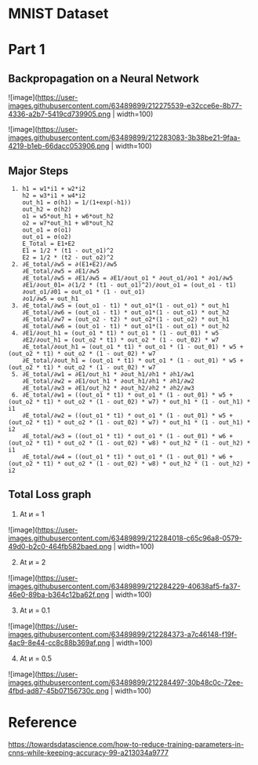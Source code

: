 # MNIST Dataset

# Part 1

## Backpropagation on a Neural Network

![image](https://user-images.githubusercontent.com/63489899/212275539-e32cce6e-8b77-4336-a2b7-5419cd739905.png | width=100)

![image](https://user-images.githubusercontent.com/63489899/212283083-3b38be21-9faa-4219-b1eb-66dacc053906.png | width=100)

## Major Steps

     1. h1 = w1*i1 + w2*i2
        h2 = w3*i1 + w4*i2
        out_h1 = σ(h1) = 1/(1+exp(-h1))
        out_h2 = σ(h2)
        o1 = w5*out_h1 + w6*out_h2
        o2 = w7*out_h1 + w8*out_h2
        out_o1 = σ(o1)
        out_o1 = σ(o2)
        E_Total = E1+E2
        E1 = 1/2 * (t1 - out_o1)^2
        E2 = 1/2 * (t2 - out_o2)^2 
     2. ∂E_total/∂w5 = ∂(E1+E2)/∂w5
        ∂E_total/∂w5 = ∂E1/∂w5
        ∂E_total/∂w5 = ∂E1/∂w5 = ∂E1/∂out_o1 * ∂out_o1/∂o1 * ∂o1/∂w5
        ∂E1/∂out_01= ∂(1/2 * (t1 - out_o1)^2)/∂out_o1 = (out_o1 - t1)
        ∂out_o1/∂01 = out_o1 * (1 - out_o1)
        ∂o1/∂w5 = out_h1
     3. ∂E_total/∂w5 = (out_o1 - t1) * out_o1*(1 - out_o1) * out_h1
        ∂E_total/∂w6 = (out_o1 - t1) * out_o1*(1 - out_o1) * out_h2
        ∂E_total/∂w7 = (out_o2 - t2) * out_o2*(1 - out_o2) * out_h1
        ∂E_total/∂w6 = (out_o1 - t1) * out_o1*(1 - out_o1) * out_h2
     4. ∂E1/∂out_h1 = (out_o1 * t1) * out_o1 * (1 - out_01) * w5
        ∂E2/∂out_h1 = (out_o2 * t1) * out_o2 * (1 - out_02) * w7
        ∂E_total/∂out_h1 = (out_o1 * t1) * out_o1 * (1 - out_01) * w5 + (out_o2 * t1) * out_o2 * (1 - out_02) * w7
        ∂E_total/∂out_h1 = (out_o1 * t1) * out_o1 * (1 - out_01) * w5 + (out_o2 * t1) * out_o2 * (1 - out_02) * w7
     5. ∂E_total/∂w1 = ∂E1/out_h1 * ∂out_h1/∂h1 * ∂h1/∂w1
        ∂E_total/∂w2 = ∂E1/out_h1 * ∂out_h1/∂h1 * ∂h1/∂w2
        ∂E_total/∂w3 = ∂E1/out_h2 * ∂out_h2/∂h2 * ∂h2/∂w3
     6. ∂E_total/∂w1 = ((out_o1 * t1) * out_o1 * (1 - out_01) * w5 + (out_o2 * t1) * out_o2 * (1 - out_02) * w7) * out_h1 * (1 - out_h1) * i1
        ∂E_total/∂w2 = ((out_o1 * t1) * out_o1 * (1 - out_01) * w5 + (out_o2 * t1) * out_o2 * (1 - out_02) * w7) * out_h1 * (1 - out_h1) * i2
        ∂E_total/∂w3 = ((out_o1 * t1) * out_o1 * (1 - out_01) * w6 + (out_o2 * t1) * out_o2 * (1 - out_02) * w8) * out_h2 * (1 - out_h2) * i1
        ∂E_total/∂w4 = ((out_o1 * t1) * out_o1 * (1 - out_01) * w6 + (out_o2 * t1) * out_o2 * (1 - out_02) * w8) * out_h2 * (1 - out_h2) * i2

## Total Loss graph

1. At ͷ = 1

![image](https://user-images.githubusercontent.com/63489899/212284018-c65c96a8-0579-49d0-b2c0-464fb582baed.png | width=100)

2. At ͷ = 2

![image](https://user-images.githubusercontent.com/63489899/212284229-40638af5-fa37-46e0-89ba-b364c12ba62f.png | width=100)

3. At ͷ = 0.1

![image](https://user-images.githubusercontent.com/63489899/212284373-a7c46148-f19f-4ac9-8e44-cc8c88b369af.png | width=100)

4. At ͷ = 0.5

![image](https://user-images.githubusercontent.com/63489899/212284497-30b48c0c-72ee-4fbd-ad87-45b07156730c.png | width=100)


# Reference
https://towardsdatascience.com/how-to-reduce-training-parameters-in-cnns-while-keeping-accuracy-99-a213034a9777
